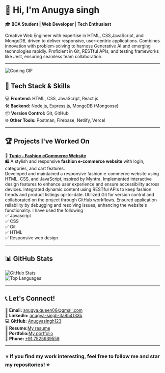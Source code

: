 # 👋 Hi, I'm Anugya singh 

🎓 **BCA Student | Web Developer | Tech Enthusiast**  

Creative Web Engineer with expertise in HTML, CSS,JavaScript, and MongoDB, driven to deliver responsive, user-centric applications. Combines innovation with problem-solving to harness Generative AI and emerging technologies rapidly. Proficient in Git, RESTful APIs, and testing frameworks like Jest, ensuring seamless team collaboration.

---
![Coding GIF](https://media.giphy.com/media/cNfIqjpCY1zqfaLmd8/giphy.gif?cid=ecf05e4731voy09lbmuyqdsmwu3pecj0vmi0iq5s7pb6akjb&ep=v1_gifs_related&rid=giphy.gif&ct=g)


## 🚀 **Tech Stack & Skills**
💻 **Frontend:** HTML, CSS, JavaScript, React.js  
🛠️ **Backend:** Node.js, Express.js, MongoDB (Mongoose)  
📦 **Version Control:** Git, GitHub  
🌐 **Other Tools:** Postman, Firebase, Netlify, Vercel  

---

## 🏆 **Projects I've Worked On**
🔹 **[Tunic - Fashion eCommerce Website](https://anugyasingh123.github.io/Project1/)**  
🛍️ A stylish and responsive **fashion e-commerce website** with login, categories, and cart features.  
Developed and maintained a responsive fashion e-commerce website using HTML, CSS, and JavaScript,inspired by Myntra. Implemented interactive design features to enhance user experience and ensure accessibility across devices. Integrated dynamic content using RESTful APIs to keep fashion trends and product listings up-to-date. Utilized Git for version control and collaborated on the project through GitHub workflows. Ensured application reliability by debugging and resolving issues, enhancing the website's functionality.
I have used the following </br>
✅ Javascript</br>
✅ CSS</br>
✅ Git</br>
✅ HTML</br>
✅ Responsive web design


---

## 📊 **GitHub Stats**
![GitHub Stats](https://github-readme-stats.vercel.app/api?username=Anugyasingh123&show_icons=true&theme=tokyonight)  
![Top Languages](https://github-readme-stats.vercel.app/api/top-langs/?username=Anugyasingh123&layout=compact&theme=tokyonight)  

---

## 📞 **Let's Connect!**
📩 **Email:** [anugya.queen06@gmail.com](mailto:anugya.queen06@gmail.com)  
🔗 **LinkedIn:** [anugya-singh-3a854133b](https://linkedin.com/in/anugya-singh-3a854133b)  
💻 **GitHub:** [Anugyasingh123](https://github.com/Anugyasingh123)  
📖 **Resume:**[My resume](https://drive.google.com/file/d/1aEjcu9ypbtbdgNxx7TghQiuKfUFaxmmB/view?usp=sharing)</br>
📘 **Portfolio:**[My portfolio](https://anugyasingh123.github.io/Portfolio/)</br>
📱 **Phone:** [+91 7525939559](tel:+917525939559)  

---

### ⭐ **If you find my work interesting, feel free to follow me and star my repositories!** ⭐  
